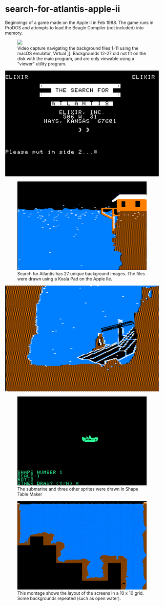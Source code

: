# search-for-atlantis-apple-ii
Beginnings of a game made on the Apple II in Feb 1988. The game runs in ProDOS and attempts to load the Beagle Compiler (not included) into memory.

<figure>
<img src='./screen-capture/sfa-video2.mp4' type="video/mp4"/>
<figCaption>Video capture navigating the background files 1-11 using the macOS emulator, Virtual ][. Backgrounds 12-27 did not fit on the disk with the main program, and are only viewable using a "viewer" utility program.</figCaption>
</figure>

<img src='./screen-capture/sfa title screen.tiff'/>

<figure>
<img src='./screen-capture/s3.tiff'/>
<figCaption>Search for Atlantis has 27 unique background images. The files were drawn using a Koala Pad on the Apple IIe.</figCaption>
</figure>
<img src='./screen-capture/s9.tiff'/>

<figure>
<img src='./screen-capture/sfa shape1-mono.tiff'/>
<figCaption>The submarine and three other sprites were drawn in Shape Table Maker</figCaption>
</figure>

<figure>
<img src='./screen-capture/sfa-all-screens-montage.png'/>
<figCaption>This montage shows the layout of the screens in a 10 x 10 grid. Some backgrounds repeated (such as open water).</figCaption>
</figure>